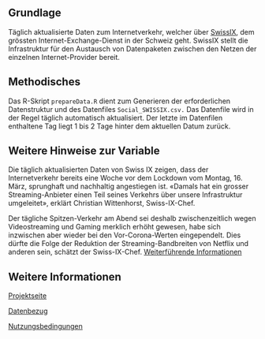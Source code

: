 
## Grundlage
Täglich aktualisierte Daten zum Internetverkehr, welcher über [SwissIX](https://www.swissix.ch/), dem grössten Internet-Exchange-Dienst in der Schweiz geht. SwissIX stellt die Infrastruktur für den Austausch von Datenpaketen zwischen den Netzen der einzelnen Internet-Provider bereit.

## Methodisches
Das R-Skript `prepareData.R` dient zum Generieren der erforderlichen Datenstruktur und des Datenfiles `Social_SWISSIX.csv.`
Das Datenfile wird in der Regel täglich automatisch aktualisiert. Der letzte im Datenfilen enthaltene Tag liegt 1 bis 2 Tage hinter dem aktuellen Datum zurück.

## Weitere Hinweise zur Variable
Die täglich aktualisierten Daten von Swiss IX zeigen, dass der Internetverkehr bereits eine Woche vor dem Lockdown vom Montag, 16. März, sprunghaft und nachhaltig angestiegen ist. «Damals hat ein grosser Streaming-Anbieter einen Teil seines Verkehrs über unsere Infrastruktur umgeleitet», erklärt Christian Wittenhorst, Swiss-IX-Chef. 

Der tägliche Spitzen-Verkehr am Abend sei deshalb zwischenzeitlich wegen Videostreaming und Gaming merklich erhöht gewesen, habe sich inzwischen aber wieder bei den Vor-Corona-Werten eingependelt. Dies dürfte die Folge der Reduktion der Streaming-Bandbreiten von Netflix und anderen sein, schätzt der Swiss-IX-Chef. 
[Weiterführende Informationen](https://www.tagesanzeiger.ch/was-der-datenverkehr-ueber-unser-verhalten-verraet-436727633329)

## Weitere Informationen
[Projektseite](https://github.com/statistikZH/covid19monitoring)

[Datenbezug](https://www.web.statistik.zh.ch/covid19_indikatoren_uebersicht/#/)

[Nutzungsbedingungen](https://github.com/openZH/covid_19/blob/master/LICENSE)
